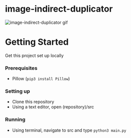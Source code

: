 # image-indirect-duplicator
![image-indirect-duplicator gif](https://i.imgur.com/bRWOGgD.gif)

# Getting Started
Get this project set up locally
### Prerequisites
* Pillow (`pip3 install Pillow`)
### Setting up
* Clone this repository
* Using a text editor, open (repository)/src
### Running
* Using terminal, navigate to src and type `python3 main.py`
